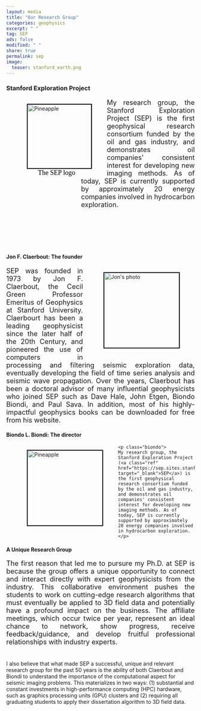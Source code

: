 ```yaml
---
layout: media
title: "Our Research Group"
categories: geophysics
excerpt: " "
tag: SEP
ads: false
modified: " "
share: true
permalink: sep
image:
  teaser: stanford_earth.png
---
```


<style>
    a.ref{
        text-decoration: none;
     }

     .top{
        text-align: justify;
        margin-left: 200px;
        font-size: 18px;
        margin-bottom: 120px;
     }  
     .jon{
        font-size: 18px;
        text-align: justify;

     }    
     .biondo{
        font-size: 18px;
        margin-left: 230px;
        text-align: justify;
        margin-bottom: 10em;
     }  
     .bottom{
        font-size: 18px;
        margin-left: 0px;
        text-align: justify;
     }      
     .fig{
         width:170px;
         height:170px;
         margin-left:15px;
         border: 2px solid black;
         float:left;
     }  
     .fig-jon{
         width:200px;
         margin-left:15px;
         border: 2px solid black;
         float:right;
     }     
     .fig-biondo{
         width:200px;
         margin-left:15px;
         border: 2px solid black;
     }                   
     .fig-label{
         height: 0.0em;
         text-align:center;
         font-size: 18px;
         font-family: Calibri;
         color: black;
     }                       

     @media screen and (max-width: 800px){

         .top{
            text-align: justify;
            margin-left: 120px;
            font-size: 14px;
            margin-bottom: 80px;
            word-spacing: -2.5px;
         }  
         .jon{
            font-size: 14px;
            text-align: justify;
            width: 240px;
         }    

         .biondo{
            font-size: 14px;
            margin-left: 120px;
            text-align: justify;
            margin-bottom: 5.5em;
            word-spacing: -1.5px;
         }  
         .bottom{
            font-size: 14px;
            margin-left: 0px;
            text-align: justify;
            color: green;
         }     
         .fig{
             width:90px;
             height:90px;
             margin-left:15px;
             border: 2px solid black;
             float:left;
         }  
         .fig-jon{
             width:100px;
             margin-left:15px;
             border: 2px solid black;
             float:left;
         }          
         .fig-biondo{
             width:100px;
             margin-left:15px;
             border: 2px solid black;

         }                            
         .fig-label{
             height: 0.0em;
             text-align:center;
             font-size: 15px;
             font-family: Calibri;
             color: black;
         }                    
     }

 </style>


<h3>Stanford Exploration Project</h3>
<div>
<p>
    <figure style="float: left">
        <img src="{{ site.url }}/images/sep.png" alt="Pineapple" class="fig">
        <figcaption class="fig-label">The SEP logo</figcaption>            
        <!-- <img src="{{ site.url }}/images/sep.png" alt="Pineapple" style="width:170px; height:170px; margin-left:15px; border: 2px solid black;float:left">
        <figcaption style="height: 0.0em;text-align:center;font-size: 18px; font-family: Calibri; color: black">The SEP logo</figcaption>                    -->
    </figure>
</p>

<p class="top">
My research group, the Stanford Exploration Project (<a class="ref" href="https://sep.sites.stanford.edu" target="_blank">SEP</a>) is the first geophysical research consortium funded by the oil and gas industry, and demonstrates oil companies' consistent interest for developing new imaging methods. As of today, SEP is currently supported by approximately 20 energy companies involved in hydrocarbon exploration.
</p>
</div>



<h4>Jon F. Claerbout: The founder</h4>

<div>
<figure style="float: right">
    <img src="{{ site.url }}/images/jon.png" alt="Jon's photo" class="fig-jon">
</figure>

<p class="jon">
    SEP was founded in 1973 by <a class="ref" href="https://en.wikipedia.org/wiki/Jon_Claerbout" target="_blank">Jon F. Claerbout</a>, the Cecil Green Professor Emeritus of Geophysics at Stanford University. Claerbourt has been a leading geophysicist since the later half of the 20th Century, and pioneered the use of computers in processing and filtering seismic exploration data, eventually developing the field of time series analysis and seismic wave propagation. Over the years, Claerbout has been a doctoral advisor of many influential geophysicists who joined SEP such as <a class="ref" href="https://wiki.seg.org/wiki/David_Hale" target="_blank">Dave Hale</a>, <a class="ref" href="https://wiki.seg.org/wiki/John_Etgen" target="_blank">John Etgen</a>, <a class="ref" href="https://wiki.seg.org/wiki/Biondo_Biondi" target="_blank">Biondo Biondi</a>, and <a class="ref" href="https://wiki.seg.org/wiki/Paul_Sava">Paul Sava</a>. In addition, most of his highly-impactful geophysics books can be downloaded for free from his <a class="ref" href="http://sepwww.stanford.edu/sep/jon/" target="_blank">website</a>.
</p>
</div>

<h4>Biondo L. Biondi: The director</h4>
<div>
    <figure style="float: left">
    <img src="{{ site.url }}/images/biondo.png" alt="Pineapple" class="fig-biondo">
    </figure>

    <p class="biondo">
    My research group, the Stanford Exploration Project (<a class="ref" href="https://sep.sites.stanford.edu" target="_blank">SEP</a>) is the first geophysical research consortium funded by the oil and gas industry, and demonstrates oil companies' consistent interest for developing new imaging methods. As of today, SEP is currently supported by approximately 20 energy companies involved in hydrocarbon exploration.
    </p>
</div>




<h4>A Unique Research Group</h4>
<p class="bottom">
The first reason that led me to pursure my Ph.D. at SEP is because the group offers a unique opportunity to connect and interact directly with expert geophysicists from the industry. This collaborative environment pushes the students to work on cutting-edge research algorithms that must eventually be applied to 3D field data and potentially have a profound impact on the business. The affiliate meetings, which occur twice per year, represent an ideal chance to network, show progress, receive feedback/guidance, and develop fruitful professional relationships with industry experts.<br/><br/>

I also believe that what made SEP a successful, unique and relevant research group for the past 50 years is the ability of both Claerbout and Biondi to understand the importance of the computational aspect for seismic imaging problems. This materializes in two ways: (1) substantial and constant investments in high-performance computing (HPC) hardware, such as graphics processing units (GPU) clusters and (2) requiring all graduating students to apply their dissertation algorithm to 3D field data.
</p>
